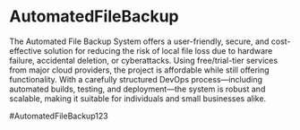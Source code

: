 # AutomatedFileBackup
The Automated File Backup System offers a user-friendly, secure, and cost-effective
solution for reducing the risk of local file loss due to hardware failure, accidental deletion, or
cyberattacks. Using free/trial-tier services from major cloud providers, the project is affordable
while still offering functionality. With a carefully structured DevOps process—including
automated builds, testing, and deployment—the system is robust and scalable, making it
suitable for individuals and small businesses alike.

#AutomatedFileBackup123
